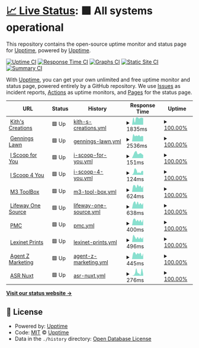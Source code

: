 # [📈 Live Status](https://upptime.github.io/upptime): <!--live status--> **🟩 All systems operational**

This repository contains the open-source uptime monitor and status page for [Upptime](https://upptime.js.org), powered by [Upptime](https://github.com/upptime/upptime).

[![Uptime CI](https://github.com/glashtin/upptime/workflows/Uptime%20CI/badge.svg)](https://github.com/glashtin/upptime/actions?query=workflow%3A%22Uptime+CI%22)
[![Response Time CI](https://github.com/glashtin/upptime/workflows/Response%20Time%20CI/badge.svg)](https://github.com/glashtin/upptime/actions?query=workflow%3A%22Response+Time+CI%22)
[![Graphs CI](https://github.com/glashtin/upptime/workflows/Graphs%20CI/badge.svg)](https://github.com/glashtin/upptime/actions?query=workflow%3A%22Graphs+CI%22)
[![Static Site CI](https://github.com/glashtin/upptime/workflows/Static%20Site%20CI/badge.svg)](https://github.com/glashtin/upptime/actions?query=workflow%3A%22Static+Site+CI%22)
[![Summary CI](https://github.com/glashtin/upptime/workflows/Summary%20CI/badge.svg)](https://github.com/glashtin/upptime/actions?query=workflow%3A%22Summary+CI%22)

With [Upptime](https://upptime.js.org), you can get your own unlimited and free uptime monitor and status page, powered entirely by a GitHub repository. We use [Issues](https://github.com/upptime/upptime/issues) as incident reports, [Actions](https://github.com/glashtin/upptime/actions) as uptime monitors, and [Pages](https://upptime.github.io/upptime) for the status page.

<!--start: status pages-->
<!-- This summary is generated by Upptime (https://github.com/upptime/upptime) -->
<!-- Do not edit this manually, your changes will be overwritten -->
<!-- prettier-ignore -->
| URL | Status | History | Response Time | Uptime |
| --- | ------ | ------- | ------------- | ------ |
| <img alt="" src="https://icons.duckduckgo.com/ip3/kithcreations.com.ico" height="13"> [Kith's Creations](https://kithcreations.com) | 🟩 Up | [kith-s-creations.yml](https://github.com/glashtin/uptime/commits/HEAD/history/kith-s-creations.yml) | <details><summary><img alt="Response time graph" src="./graphs/kith-s-creations/response-time-week.png" height="20"> 1835ms</summary><br><a href="https://glashtin.github.io/uptime/history/kith-s-creations"><img alt="Response time 1527" src="https://img.shields.io/endpoint?url=https%3A%2F%2Fraw.githubusercontent.com%2Fglashtin%2Fuptime%2FHEAD%2Fapi%2Fkith-s-creations%2Fresponse-time.json"></a><br><a href="https://glashtin.github.io/uptime/history/kith-s-creations"><img alt="24-hour response time 1906" src="https://img.shields.io/endpoint?url=https%3A%2F%2Fraw.githubusercontent.com%2Fglashtin%2Fuptime%2FHEAD%2Fapi%2Fkith-s-creations%2Fresponse-time-day.json"></a><br><a href="https://glashtin.github.io/uptime/history/kith-s-creations"><img alt="7-day response time 1835" src="https://img.shields.io/endpoint?url=https%3A%2F%2Fraw.githubusercontent.com%2Fglashtin%2Fuptime%2FHEAD%2Fapi%2Fkith-s-creations%2Fresponse-time-week.json"></a><br><a href="https://glashtin.github.io/uptime/history/kith-s-creations"><img alt="30-day response time 1623" src="https://img.shields.io/endpoint?url=https%3A%2F%2Fraw.githubusercontent.com%2Fglashtin%2Fuptime%2FHEAD%2Fapi%2Fkith-s-creations%2Fresponse-time-month.json"></a><br><a href="https://glashtin.github.io/uptime/history/kith-s-creations"><img alt="1-year response time 1527" src="https://img.shields.io/endpoint?url=https%3A%2F%2Fraw.githubusercontent.com%2Fglashtin%2Fuptime%2FHEAD%2Fapi%2Fkith-s-creations%2Fresponse-time-year.json"></a></details> | <details><summary><a href="https://glashtin.github.io/uptime/history/kith-s-creations">100.00%</a></summary><a href="https://glashtin.github.io/uptime/history/kith-s-creations"><img alt="All-time uptime 100.00%" src="https://img.shields.io/endpoint?url=https%3A%2F%2Fraw.githubusercontent.com%2Fglashtin%2Fuptime%2FHEAD%2Fapi%2Fkith-s-creations%2Fuptime.json"></a><br><a href="https://glashtin.github.io/uptime/history/kith-s-creations"><img alt="24-hour uptime 100.00%" src="https://img.shields.io/endpoint?url=https%3A%2F%2Fraw.githubusercontent.com%2Fglashtin%2Fuptime%2FHEAD%2Fapi%2Fkith-s-creations%2Fuptime-day.json"></a><br><a href="https://glashtin.github.io/uptime/history/kith-s-creations"><img alt="7-day uptime 100.00%" src="https://img.shields.io/endpoint?url=https%3A%2F%2Fraw.githubusercontent.com%2Fglashtin%2Fuptime%2FHEAD%2Fapi%2Fkith-s-creations%2Fuptime-week.json"></a><br><a href="https://glashtin.github.io/uptime/history/kith-s-creations"><img alt="30-day uptime 100.00%" src="https://img.shields.io/endpoint?url=https%3A%2F%2Fraw.githubusercontent.com%2Fglashtin%2Fuptime%2FHEAD%2Fapi%2Fkith-s-creations%2Fuptime-month.json"></a><br><a href="https://glashtin.github.io/uptime/history/kith-s-creations"><img alt="1-year uptime 100.00%" src="https://img.shields.io/endpoint?url=https%3A%2F%2Fraw.githubusercontent.com%2Fglashtin%2Fuptime%2FHEAD%2Fapi%2Fkith-s-creations%2Fuptime-year.json"></a></details>
| <img alt="" src="https://icons.duckduckgo.com/ip3/www.genningslawn.com.ico" height="13"> [Gennings Lawn](https://www.genningslawn.com) | 🟩 Up | [gennings-lawn.yml](https://github.com/glashtin/uptime/commits/HEAD/history/gennings-lawn.yml) | <details><summary><img alt="Response time graph" src="./graphs/gennings-lawn/response-time-week.png" height="20"> 2536ms</summary><br><a href="https://glashtin.github.io/uptime/history/gennings-lawn"><img alt="Response time 2100" src="https://img.shields.io/endpoint?url=https%3A%2F%2Fraw.githubusercontent.com%2Fglashtin%2Fuptime%2FHEAD%2Fapi%2Fgennings-lawn%2Fresponse-time.json"></a><br><a href="https://glashtin.github.io/uptime/history/gennings-lawn"><img alt="24-hour response time 2505" src="https://img.shields.io/endpoint?url=https%3A%2F%2Fraw.githubusercontent.com%2Fglashtin%2Fuptime%2FHEAD%2Fapi%2Fgennings-lawn%2Fresponse-time-day.json"></a><br><a href="https://glashtin.github.io/uptime/history/gennings-lawn"><img alt="7-day response time 2536" src="https://img.shields.io/endpoint?url=https%3A%2F%2Fraw.githubusercontent.com%2Fglashtin%2Fuptime%2FHEAD%2Fapi%2Fgennings-lawn%2Fresponse-time-week.json"></a><br><a href="https://glashtin.github.io/uptime/history/gennings-lawn"><img alt="30-day response time 2099" src="https://img.shields.io/endpoint?url=https%3A%2F%2Fraw.githubusercontent.com%2Fglashtin%2Fuptime%2FHEAD%2Fapi%2Fgennings-lawn%2Fresponse-time-month.json"></a><br><a href="https://glashtin.github.io/uptime/history/gennings-lawn"><img alt="1-year response time 2100" src="https://img.shields.io/endpoint?url=https%3A%2F%2Fraw.githubusercontent.com%2Fglashtin%2Fuptime%2FHEAD%2Fapi%2Fgennings-lawn%2Fresponse-time-year.json"></a></details> | <details><summary><a href="https://glashtin.github.io/uptime/history/gennings-lawn">100.00%</a></summary><a href="https://glashtin.github.io/uptime/history/gennings-lawn"><img alt="All-time uptime 100.00%" src="https://img.shields.io/endpoint?url=https%3A%2F%2Fraw.githubusercontent.com%2Fglashtin%2Fuptime%2FHEAD%2Fapi%2Fgennings-lawn%2Fuptime.json"></a><br><a href="https://glashtin.github.io/uptime/history/gennings-lawn"><img alt="24-hour uptime 100.00%" src="https://img.shields.io/endpoint?url=https%3A%2F%2Fraw.githubusercontent.com%2Fglashtin%2Fuptime%2FHEAD%2Fapi%2Fgennings-lawn%2Fuptime-day.json"></a><br><a href="https://glashtin.github.io/uptime/history/gennings-lawn"><img alt="7-day uptime 100.00%" src="https://img.shields.io/endpoint?url=https%3A%2F%2Fraw.githubusercontent.com%2Fglashtin%2Fuptime%2FHEAD%2Fapi%2Fgennings-lawn%2Fuptime-week.json"></a><br><a href="https://glashtin.github.io/uptime/history/gennings-lawn"><img alt="30-day uptime 100.00%" src="https://img.shields.io/endpoint?url=https%3A%2F%2Fraw.githubusercontent.com%2Fglashtin%2Fuptime%2FHEAD%2Fapi%2Fgennings-lawn%2Fuptime-month.json"></a><br><a href="https://glashtin.github.io/uptime/history/gennings-lawn"><img alt="1-year uptime 100.00%" src="https://img.shields.io/endpoint?url=https%3A%2F%2Fraw.githubusercontent.com%2Fglashtin%2Fuptime%2FHEAD%2Fapi%2Fgennings-lawn%2Fuptime-year.json"></a></details>
| <img alt="" src="https://icons.duckduckgo.com/ip3/iscoopforyou.com.ico" height="13"> [I Scoop for You](https://iscoopforyou.com) | 🟩 Up | [i-scoop-for-you.yml](https://github.com/glashtin/uptime/commits/HEAD/history/i-scoop-for-you.yml) | <details><summary><img alt="Response time graph" src="./graphs/i-scoop-for-you/response-time-week.png" height="20"> 151ms</summary><br><a href="https://glashtin.github.io/uptime/history/i-scoop-for-you"><img alt="Response time 158" src="https://img.shields.io/endpoint?url=https%3A%2F%2Fraw.githubusercontent.com%2Fglashtin%2Fuptime%2FHEAD%2Fapi%2Fi-scoop-for-you%2Fresponse-time.json"></a><br><a href="https://glashtin.github.io/uptime/history/i-scoop-for-you"><img alt="24-hour response time 154" src="https://img.shields.io/endpoint?url=https%3A%2F%2Fraw.githubusercontent.com%2Fglashtin%2Fuptime%2FHEAD%2Fapi%2Fi-scoop-for-you%2Fresponse-time-day.json"></a><br><a href="https://glashtin.github.io/uptime/history/i-scoop-for-you"><img alt="7-day response time 151" src="https://img.shields.io/endpoint?url=https%3A%2F%2Fraw.githubusercontent.com%2Fglashtin%2Fuptime%2FHEAD%2Fapi%2Fi-scoop-for-you%2Fresponse-time-week.json"></a><br><a href="https://glashtin.github.io/uptime/history/i-scoop-for-you"><img alt="30-day response time 133" src="https://img.shields.io/endpoint?url=https%3A%2F%2Fraw.githubusercontent.com%2Fglashtin%2Fuptime%2FHEAD%2Fapi%2Fi-scoop-for-you%2Fresponse-time-month.json"></a><br><a href="https://glashtin.github.io/uptime/history/i-scoop-for-you"><img alt="1-year response time 158" src="https://img.shields.io/endpoint?url=https%3A%2F%2Fraw.githubusercontent.com%2Fglashtin%2Fuptime%2FHEAD%2Fapi%2Fi-scoop-for-you%2Fresponse-time-year.json"></a></details> | <details><summary><a href="https://glashtin.github.io/uptime/history/i-scoop-for-you">100.00%</a></summary><a href="https://glashtin.github.io/uptime/history/i-scoop-for-you"><img alt="All-time uptime 100.00%" src="https://img.shields.io/endpoint?url=https%3A%2F%2Fraw.githubusercontent.com%2Fglashtin%2Fuptime%2FHEAD%2Fapi%2Fi-scoop-for-you%2Fuptime.json"></a><br><a href="https://glashtin.github.io/uptime/history/i-scoop-for-you"><img alt="24-hour uptime 100.00%" src="https://img.shields.io/endpoint?url=https%3A%2F%2Fraw.githubusercontent.com%2Fglashtin%2Fuptime%2FHEAD%2Fapi%2Fi-scoop-for-you%2Fuptime-day.json"></a><br><a href="https://glashtin.github.io/uptime/history/i-scoop-for-you"><img alt="7-day uptime 100.00%" src="https://img.shields.io/endpoint?url=https%3A%2F%2Fraw.githubusercontent.com%2Fglashtin%2Fuptime%2FHEAD%2Fapi%2Fi-scoop-for-you%2Fuptime-week.json"></a><br><a href="https://glashtin.github.io/uptime/history/i-scoop-for-you"><img alt="30-day uptime 100.00%" src="https://img.shields.io/endpoint?url=https%3A%2F%2Fraw.githubusercontent.com%2Fglashtin%2Fuptime%2FHEAD%2Fapi%2Fi-scoop-for-you%2Fuptime-month.json"></a><br><a href="https://glashtin.github.io/uptime/history/i-scoop-for-you"><img alt="1-year uptime 100.00%" src="https://img.shields.io/endpoint?url=https%3A%2F%2Fraw.githubusercontent.com%2Fglashtin%2Fuptime%2FHEAD%2Fapi%2Fi-scoop-for-you%2Fuptime-year.json"></a></details>
| <img alt="" src="https://icons.duckduckgo.com/ip3/iscoop4you.com.ico" height="13"> [I Scoop 4 You](https://iscoop4you.com) | 🟩 Up | [i-scoop-4-you.yml](https://github.com/glashtin/uptime/commits/HEAD/history/i-scoop-4-you.yml) | <details><summary><img alt="Response time graph" src="./graphs/i-scoop-4-you/response-time-week.png" height="20"> 124ms</summary><br><a href="https://glashtin.github.io/uptime/history/i-scoop-4-you"><img alt="Response time 148" src="https://img.shields.io/endpoint?url=https%3A%2F%2Fraw.githubusercontent.com%2Fglashtin%2Fuptime%2FHEAD%2Fapi%2Fi-scoop-4-you%2Fresponse-time.json"></a><br><a href="https://glashtin.github.io/uptime/history/i-scoop-4-you"><img alt="24-hour response time 134" src="https://img.shields.io/endpoint?url=https%3A%2F%2Fraw.githubusercontent.com%2Fglashtin%2Fuptime%2FHEAD%2Fapi%2Fi-scoop-4-you%2Fresponse-time-day.json"></a><br><a href="https://glashtin.github.io/uptime/history/i-scoop-4-you"><img alt="7-day response time 124" src="https://img.shields.io/endpoint?url=https%3A%2F%2Fraw.githubusercontent.com%2Fglashtin%2Fuptime%2FHEAD%2Fapi%2Fi-scoop-4-you%2Fresponse-time-week.json"></a><br><a href="https://glashtin.github.io/uptime/history/i-scoop-4-you"><img alt="30-day response time 128" src="https://img.shields.io/endpoint?url=https%3A%2F%2Fraw.githubusercontent.com%2Fglashtin%2Fuptime%2FHEAD%2Fapi%2Fi-scoop-4-you%2Fresponse-time-month.json"></a><br><a href="https://glashtin.github.io/uptime/history/i-scoop-4-you"><img alt="1-year response time 148" src="https://img.shields.io/endpoint?url=https%3A%2F%2Fraw.githubusercontent.com%2Fglashtin%2Fuptime%2FHEAD%2Fapi%2Fi-scoop-4-you%2Fresponse-time-year.json"></a></details> | <details><summary><a href="https://glashtin.github.io/uptime/history/i-scoop-4-you">100.00%</a></summary><a href="https://glashtin.github.io/uptime/history/i-scoop-4-you"><img alt="All-time uptime 100.00%" src="https://img.shields.io/endpoint?url=https%3A%2F%2Fraw.githubusercontent.com%2Fglashtin%2Fuptime%2FHEAD%2Fapi%2Fi-scoop-4-you%2Fuptime.json"></a><br><a href="https://glashtin.github.io/uptime/history/i-scoop-4-you"><img alt="24-hour uptime 100.00%" src="https://img.shields.io/endpoint?url=https%3A%2F%2Fraw.githubusercontent.com%2Fglashtin%2Fuptime%2FHEAD%2Fapi%2Fi-scoop-4-you%2Fuptime-day.json"></a><br><a href="https://glashtin.github.io/uptime/history/i-scoop-4-you"><img alt="7-day uptime 100.00%" src="https://img.shields.io/endpoint?url=https%3A%2F%2Fraw.githubusercontent.com%2Fglashtin%2Fuptime%2FHEAD%2Fapi%2Fi-scoop-4-you%2Fuptime-week.json"></a><br><a href="https://glashtin.github.io/uptime/history/i-scoop-4-you"><img alt="30-day uptime 100.00%" src="https://img.shields.io/endpoint?url=https%3A%2F%2Fraw.githubusercontent.com%2Fglashtin%2Fuptime%2FHEAD%2Fapi%2Fi-scoop-4-you%2Fuptime-month.json"></a><br><a href="https://glashtin.github.io/uptime/history/i-scoop-4-you"><img alt="1-year uptime 100.00%" src="https://img.shields.io/endpoint?url=https%3A%2F%2Fraw.githubusercontent.com%2Fglashtin%2Fuptime%2FHEAD%2Fapi%2Fi-scoop-4-you%2Fuptime-year.json"></a></details>
| <img alt="" src="https://icons.duckduckgo.com/ip3/m3toolbox.com.ico" height="13"> [M3 ToolBox](https://m3toolbox.com) | 🟩 Up | [m3-tool-box.yml](https://github.com/glashtin/uptime/commits/HEAD/history/m3-tool-box.yml) | <details><summary><img alt="Response time graph" src="./graphs/m3-tool-box/response-time-week.png" height="20"> 624ms</summary><br><a href="https://glashtin.github.io/uptime/history/m3-tool-box"><img alt="Response time 1811" src="https://img.shields.io/endpoint?url=https%3A%2F%2Fraw.githubusercontent.com%2Fglashtin%2Fuptime%2FHEAD%2Fapi%2Fm3-tool-box%2Fresponse-time.json"></a><br><a href="https://glashtin.github.io/uptime/history/m3-tool-box"><img alt="24-hour response time 455" src="https://img.shields.io/endpoint?url=https%3A%2F%2Fraw.githubusercontent.com%2Fglashtin%2Fuptime%2FHEAD%2Fapi%2Fm3-tool-box%2Fresponse-time-day.json"></a><br><a href="https://glashtin.github.io/uptime/history/m3-tool-box"><img alt="7-day response time 624" src="https://img.shields.io/endpoint?url=https%3A%2F%2Fraw.githubusercontent.com%2Fglashtin%2Fuptime%2FHEAD%2Fapi%2Fm3-tool-box%2Fresponse-time-week.json"></a><br><a href="https://glashtin.github.io/uptime/history/m3-tool-box"><img alt="30-day response time 712" src="https://img.shields.io/endpoint?url=https%3A%2F%2Fraw.githubusercontent.com%2Fglashtin%2Fuptime%2FHEAD%2Fapi%2Fm3-tool-box%2Fresponse-time-month.json"></a><br><a href="https://glashtin.github.io/uptime/history/m3-tool-box"><img alt="1-year response time 1811" src="https://img.shields.io/endpoint?url=https%3A%2F%2Fraw.githubusercontent.com%2Fglashtin%2Fuptime%2FHEAD%2Fapi%2Fm3-tool-box%2Fresponse-time-year.json"></a></details> | <details><summary><a href="https://glashtin.github.io/uptime/history/m3-tool-box">100.00%</a></summary><a href="https://glashtin.github.io/uptime/history/m3-tool-box"><img alt="All-time uptime 99.93%" src="https://img.shields.io/endpoint?url=https%3A%2F%2Fraw.githubusercontent.com%2Fglashtin%2Fuptime%2FHEAD%2Fapi%2Fm3-tool-box%2Fuptime.json"></a><br><a href="https://glashtin.github.io/uptime/history/m3-tool-box"><img alt="24-hour uptime 100.00%" src="https://img.shields.io/endpoint?url=https%3A%2F%2Fraw.githubusercontent.com%2Fglashtin%2Fuptime%2FHEAD%2Fapi%2Fm3-tool-box%2Fuptime-day.json"></a><br><a href="https://glashtin.github.io/uptime/history/m3-tool-box"><img alt="7-day uptime 100.00%" src="https://img.shields.io/endpoint?url=https%3A%2F%2Fraw.githubusercontent.com%2Fglashtin%2Fuptime%2FHEAD%2Fapi%2Fm3-tool-box%2Fuptime-week.json"></a><br><a href="https://glashtin.github.io/uptime/history/m3-tool-box"><img alt="30-day uptime 100.00%" src="https://img.shields.io/endpoint?url=https%3A%2F%2Fraw.githubusercontent.com%2Fglashtin%2Fuptime%2FHEAD%2Fapi%2Fm3-tool-box%2Fuptime-month.json"></a><br><a href="https://glashtin.github.io/uptime/history/m3-tool-box"><img alt="1-year uptime 99.93%" src="https://img.shields.io/endpoint?url=https%3A%2F%2Fraw.githubusercontent.com%2Fglashtin%2Fuptime%2FHEAD%2Fapi%2Fm3-tool-box%2Fuptime-year.json"></a></details>
| <img alt="" src="https://icons.duckduckgo.com/ip3/prospectservice.lifewaystores.com.ico" height="13"> [Lifeway One Source](https://prospectservice.lifewaystores.com) | 🟩 Up | [lifeway-one-source.yml](https://github.com/glashtin/uptime/commits/HEAD/history/lifeway-one-source.yml) | <details><summary><img alt="Response time graph" src="./graphs/lifeway-one-source/response-time-week.png" height="20"> 638ms</summary><br><a href="https://glashtin.github.io/uptime/history/lifeway-one-source"><img alt="Response time 1801" src="https://img.shields.io/endpoint?url=https%3A%2F%2Fraw.githubusercontent.com%2Fglashtin%2Fuptime%2FHEAD%2Fapi%2Flifeway-one-source%2Fresponse-time.json"></a><br><a href="https://glashtin.github.io/uptime/history/lifeway-one-source"><img alt="24-hour response time 525" src="https://img.shields.io/endpoint?url=https%3A%2F%2Fraw.githubusercontent.com%2Fglashtin%2Fuptime%2FHEAD%2Fapi%2Flifeway-one-source%2Fresponse-time-day.json"></a><br><a href="https://glashtin.github.io/uptime/history/lifeway-one-source"><img alt="7-day response time 638" src="https://img.shields.io/endpoint?url=https%3A%2F%2Fraw.githubusercontent.com%2Fglashtin%2Fuptime%2FHEAD%2Fapi%2Flifeway-one-source%2Fresponse-time-week.json"></a><br><a href="https://glashtin.github.io/uptime/history/lifeway-one-source"><img alt="30-day response time 745" src="https://img.shields.io/endpoint?url=https%3A%2F%2Fraw.githubusercontent.com%2Fglashtin%2Fuptime%2FHEAD%2Fapi%2Flifeway-one-source%2Fresponse-time-month.json"></a><br><a href="https://glashtin.github.io/uptime/history/lifeway-one-source"><img alt="1-year response time 1801" src="https://img.shields.io/endpoint?url=https%3A%2F%2Fraw.githubusercontent.com%2Fglashtin%2Fuptime%2FHEAD%2Fapi%2Flifeway-one-source%2Fresponse-time-year.json"></a></details> | <details><summary><a href="https://glashtin.github.io/uptime/history/lifeway-one-source">100.00%</a></summary><a href="https://glashtin.github.io/uptime/history/lifeway-one-source"><img alt="All-time uptime 99.93%" src="https://img.shields.io/endpoint?url=https%3A%2F%2Fraw.githubusercontent.com%2Fglashtin%2Fuptime%2FHEAD%2Fapi%2Flifeway-one-source%2Fuptime.json"></a><br><a href="https://glashtin.github.io/uptime/history/lifeway-one-source"><img alt="24-hour uptime 100.00%" src="https://img.shields.io/endpoint?url=https%3A%2F%2Fraw.githubusercontent.com%2Fglashtin%2Fuptime%2FHEAD%2Fapi%2Flifeway-one-source%2Fuptime-day.json"></a><br><a href="https://glashtin.github.io/uptime/history/lifeway-one-source"><img alt="7-day uptime 100.00%" src="https://img.shields.io/endpoint?url=https%3A%2F%2Fraw.githubusercontent.com%2Fglashtin%2Fuptime%2FHEAD%2Fapi%2Flifeway-one-source%2Fuptime-week.json"></a><br><a href="https://glashtin.github.io/uptime/history/lifeway-one-source"><img alt="30-day uptime 100.00%" src="https://img.shields.io/endpoint?url=https%3A%2F%2Fraw.githubusercontent.com%2Fglashtin%2Fuptime%2FHEAD%2Fapi%2Flifeway-one-source%2Fuptime-month.json"></a><br><a href="https://glashtin.github.io/uptime/history/lifeway-one-source"><img alt="1-year uptime 99.93%" src="https://img.shields.io/endpoint?url=https%3A%2F%2Fraw.githubusercontent.com%2Fglashtin%2Fuptime%2FHEAD%2Fapi%2Flifeway-one-source%2Fuptime-year.json"></a></details>
| <img alt="" src="https://icons.duckduckgo.com/ip3/order.tpmco.com.ico" height="13"> [PMC](https://order.tpmco.com) | 🟩 Up | [pmc.yml](https://github.com/glashtin/uptime/commits/HEAD/history/pmc.yml) | <details><summary><img alt="Response time graph" src="./graphs/pmc/response-time-week.png" height="20"> 400ms</summary><br><a href="https://glashtin.github.io/uptime/history/pmc"><img alt="Response time 498" src="https://img.shields.io/endpoint?url=https%3A%2F%2Fraw.githubusercontent.com%2Fglashtin%2Fuptime%2FHEAD%2Fapi%2Fpmc%2Fresponse-time.json"></a><br><a href="https://glashtin.github.io/uptime/history/pmc"><img alt="24-hour response time 258" src="https://img.shields.io/endpoint?url=https%3A%2F%2Fraw.githubusercontent.com%2Fglashtin%2Fuptime%2FHEAD%2Fapi%2Fpmc%2Fresponse-time-day.json"></a><br><a href="https://glashtin.github.io/uptime/history/pmc"><img alt="7-day response time 400" src="https://img.shields.io/endpoint?url=https%3A%2F%2Fraw.githubusercontent.com%2Fglashtin%2Fuptime%2FHEAD%2Fapi%2Fpmc%2Fresponse-time-week.json"></a><br><a href="https://glashtin.github.io/uptime/history/pmc"><img alt="30-day response time 483" src="https://img.shields.io/endpoint?url=https%3A%2F%2Fraw.githubusercontent.com%2Fglashtin%2Fuptime%2FHEAD%2Fapi%2Fpmc%2Fresponse-time-month.json"></a><br><a href="https://glashtin.github.io/uptime/history/pmc"><img alt="1-year response time 498" src="https://img.shields.io/endpoint?url=https%3A%2F%2Fraw.githubusercontent.com%2Fglashtin%2Fuptime%2FHEAD%2Fapi%2Fpmc%2Fresponse-time-year.json"></a></details> | <details><summary><a href="https://glashtin.github.io/uptime/history/pmc">100.00%</a></summary><a href="https://glashtin.github.io/uptime/history/pmc"><img alt="All-time uptime 99.93%" src="https://img.shields.io/endpoint?url=https%3A%2F%2Fraw.githubusercontent.com%2Fglashtin%2Fuptime%2FHEAD%2Fapi%2Fpmc%2Fuptime.json"></a><br><a href="https://glashtin.github.io/uptime/history/pmc"><img alt="24-hour uptime 100.00%" src="https://img.shields.io/endpoint?url=https%3A%2F%2Fraw.githubusercontent.com%2Fglashtin%2Fuptime%2FHEAD%2Fapi%2Fpmc%2Fuptime-day.json"></a><br><a href="https://glashtin.github.io/uptime/history/pmc"><img alt="7-day uptime 100.00%" src="https://img.shields.io/endpoint?url=https%3A%2F%2Fraw.githubusercontent.com%2Fglashtin%2Fuptime%2FHEAD%2Fapi%2Fpmc%2Fuptime-week.json"></a><br><a href="https://glashtin.github.io/uptime/history/pmc"><img alt="30-day uptime 100.00%" src="https://img.shields.io/endpoint?url=https%3A%2F%2Fraw.githubusercontent.com%2Fglashtin%2Fuptime%2FHEAD%2Fapi%2Fpmc%2Fuptime-month.json"></a><br><a href="https://glashtin.github.io/uptime/history/pmc"><img alt="1-year uptime 99.93%" src="https://img.shields.io/endpoint?url=https%3A%2F%2Fraw.githubusercontent.com%2Fglashtin%2Fuptime%2FHEAD%2Fapi%2Fpmc%2Fuptime-year.json"></a></details>
| <img alt="" src="https://icons.duckduckgo.com/ip3/lexinetprints.com.ico" height="13"> [Lexinet Prints](https://lexinetprints.com) | 🟩 Up | [lexinet-prints.yml](https://github.com/glashtin/uptime/commits/HEAD/history/lexinet-prints.yml) | <details><summary><img alt="Response time graph" src="./graphs/lexinet-prints/response-time-week.png" height="20"> 496ms</summary><br><a href="https://glashtin.github.io/uptime/history/lexinet-prints"><img alt="Response time 904" src="https://img.shields.io/endpoint?url=https%3A%2F%2Fraw.githubusercontent.com%2Fglashtin%2Fuptime%2FHEAD%2Fapi%2Flexinet-prints%2Fresponse-time.json"></a><br><a href="https://glashtin.github.io/uptime/history/lexinet-prints"><img alt="24-hour response time 354" src="https://img.shields.io/endpoint?url=https%3A%2F%2Fraw.githubusercontent.com%2Fglashtin%2Fuptime%2FHEAD%2Fapi%2Flexinet-prints%2Fresponse-time-day.json"></a><br><a href="https://glashtin.github.io/uptime/history/lexinet-prints"><img alt="7-day response time 496" src="https://img.shields.io/endpoint?url=https%3A%2F%2Fraw.githubusercontent.com%2Fglashtin%2Fuptime%2FHEAD%2Fapi%2Flexinet-prints%2Fresponse-time-week.json"></a><br><a href="https://glashtin.github.io/uptime/history/lexinet-prints"><img alt="30-day response time 600" src="https://img.shields.io/endpoint?url=https%3A%2F%2Fraw.githubusercontent.com%2Fglashtin%2Fuptime%2FHEAD%2Fapi%2Flexinet-prints%2Fresponse-time-month.json"></a><br><a href="https://glashtin.github.io/uptime/history/lexinet-prints"><img alt="1-year response time 904" src="https://img.shields.io/endpoint?url=https%3A%2F%2Fraw.githubusercontent.com%2Fglashtin%2Fuptime%2FHEAD%2Fapi%2Flexinet-prints%2Fresponse-time-year.json"></a></details> | <details><summary><a href="https://glashtin.github.io/uptime/history/lexinet-prints">100.00%</a></summary><a href="https://glashtin.github.io/uptime/history/lexinet-prints"><img alt="All-time uptime 99.93%" src="https://img.shields.io/endpoint?url=https%3A%2F%2Fraw.githubusercontent.com%2Fglashtin%2Fuptime%2FHEAD%2Fapi%2Flexinet-prints%2Fuptime.json"></a><br><a href="https://glashtin.github.io/uptime/history/lexinet-prints"><img alt="24-hour uptime 100.00%" src="https://img.shields.io/endpoint?url=https%3A%2F%2Fraw.githubusercontent.com%2Fglashtin%2Fuptime%2FHEAD%2Fapi%2Flexinet-prints%2Fuptime-day.json"></a><br><a href="https://glashtin.github.io/uptime/history/lexinet-prints"><img alt="7-day uptime 100.00%" src="https://img.shields.io/endpoint?url=https%3A%2F%2Fraw.githubusercontent.com%2Fglashtin%2Fuptime%2FHEAD%2Fapi%2Flexinet-prints%2Fuptime-week.json"></a><br><a href="https://glashtin.github.io/uptime/history/lexinet-prints"><img alt="30-day uptime 100.00%" src="https://img.shields.io/endpoint?url=https%3A%2F%2Fraw.githubusercontent.com%2Fglashtin%2Fuptime%2FHEAD%2Fapi%2Flexinet-prints%2Fuptime-month.json"></a><br><a href="https://glashtin.github.io/uptime/history/lexinet-prints"><img alt="1-year uptime 99.93%" src="https://img.shields.io/endpoint?url=https%3A%2F%2Fraw.githubusercontent.com%2Fglashtin%2Fuptime%2FHEAD%2Fapi%2Flexinet-prints%2Fuptime-year.json"></a></details>
| <img alt="" src="https://icons.duckduckgo.com/ip3/www.agentzmarketing.com.ico" height="13"> [Agent Z Marketing](https://www.agentzmarketing.com) | 🟩 Up | [agent-z-marketing.yml](https://github.com/glashtin/uptime/commits/HEAD/history/agent-z-marketing.yml) | <details><summary><img alt="Response time graph" src="./graphs/agent-z-marketing/response-time-week.png" height="20"> 445ms</summary><br><a href="https://glashtin.github.io/uptime/history/agent-z-marketing"><img alt="Response time 746" src="https://img.shields.io/endpoint?url=https%3A%2F%2Fraw.githubusercontent.com%2Fglashtin%2Fuptime%2FHEAD%2Fapi%2Fagent-z-marketing%2Fresponse-time.json"></a><br><a href="https://glashtin.github.io/uptime/history/agent-z-marketing"><img alt="24-hour response time 317" src="https://img.shields.io/endpoint?url=https%3A%2F%2Fraw.githubusercontent.com%2Fglashtin%2Fuptime%2FHEAD%2Fapi%2Fagent-z-marketing%2Fresponse-time-day.json"></a><br><a href="https://glashtin.github.io/uptime/history/agent-z-marketing"><img alt="7-day response time 445" src="https://img.shields.io/endpoint?url=https%3A%2F%2Fraw.githubusercontent.com%2Fglashtin%2Fuptime%2FHEAD%2Fapi%2Fagent-z-marketing%2Fresponse-time-week.json"></a><br><a href="https://glashtin.github.io/uptime/history/agent-z-marketing"><img alt="30-day response time 495" src="https://img.shields.io/endpoint?url=https%3A%2F%2Fraw.githubusercontent.com%2Fglashtin%2Fuptime%2FHEAD%2Fapi%2Fagent-z-marketing%2Fresponse-time-month.json"></a><br><a href="https://glashtin.github.io/uptime/history/agent-z-marketing"><img alt="1-year response time 746" src="https://img.shields.io/endpoint?url=https%3A%2F%2Fraw.githubusercontent.com%2Fglashtin%2Fuptime%2FHEAD%2Fapi%2Fagent-z-marketing%2Fresponse-time-year.json"></a></details> | <details><summary><a href="https://glashtin.github.io/uptime/history/agent-z-marketing">100.00%</a></summary><a href="https://glashtin.github.io/uptime/history/agent-z-marketing"><img alt="All-time uptime 99.89%" src="https://img.shields.io/endpoint?url=https%3A%2F%2Fraw.githubusercontent.com%2Fglashtin%2Fuptime%2FHEAD%2Fapi%2Fagent-z-marketing%2Fuptime.json"></a><br><a href="https://glashtin.github.io/uptime/history/agent-z-marketing"><img alt="24-hour uptime 100.00%" src="https://img.shields.io/endpoint?url=https%3A%2F%2Fraw.githubusercontent.com%2Fglashtin%2Fuptime%2FHEAD%2Fapi%2Fagent-z-marketing%2Fuptime-day.json"></a><br><a href="https://glashtin.github.io/uptime/history/agent-z-marketing"><img alt="7-day uptime 100.00%" src="https://img.shields.io/endpoint?url=https%3A%2F%2Fraw.githubusercontent.com%2Fglashtin%2Fuptime%2FHEAD%2Fapi%2Fagent-z-marketing%2Fuptime-week.json"></a><br><a href="https://glashtin.github.io/uptime/history/agent-z-marketing"><img alt="30-day uptime 100.00%" src="https://img.shields.io/endpoint?url=https%3A%2F%2Fraw.githubusercontent.com%2Fglashtin%2Fuptime%2FHEAD%2Fapi%2Fagent-z-marketing%2Fuptime-month.json"></a><br><a href="https://glashtin.github.io/uptime/history/agent-z-marketing"><img alt="1-year uptime 99.89%" src="https://img.shields.io/endpoint?url=https%3A%2F%2Fraw.githubusercontent.com%2Fglashtin%2Fuptime%2FHEAD%2Fapi%2Fagent-z-marketing%2Fuptime-year.json"></a></details>
| <img alt="" src="https://icons.duckduckgo.com/ip3/lexasr.netlify.app.ico" height="13"> [ASR Nuxt](https://lexasr.netlify.app) | 🟩 Up | [asr-nuxt.yml](https://github.com/glashtin/uptime/commits/HEAD/history/asr-nuxt.yml) | <details><summary><img alt="Response time graph" src="./graphs/asr-nuxt/response-time-week.png" height="20"> 276ms</summary><br><a href="https://glashtin.github.io/uptime/history/asr-nuxt"><img alt="Response time 316" src="https://img.shields.io/endpoint?url=https%3A%2F%2Fraw.githubusercontent.com%2Fglashtin%2Fuptime%2FHEAD%2Fapi%2Fasr-nuxt%2Fresponse-time.json"></a><br><a href="https://glashtin.github.io/uptime/history/asr-nuxt"><img alt="24-hour response time 198" src="https://img.shields.io/endpoint?url=https%3A%2F%2Fraw.githubusercontent.com%2Fglashtin%2Fuptime%2FHEAD%2Fapi%2Fasr-nuxt%2Fresponse-time-day.json"></a><br><a href="https://glashtin.github.io/uptime/history/asr-nuxt"><img alt="7-day response time 276" src="https://img.shields.io/endpoint?url=https%3A%2F%2Fraw.githubusercontent.com%2Fglashtin%2Fuptime%2FHEAD%2Fapi%2Fasr-nuxt%2Fresponse-time-week.json"></a><br><a href="https://glashtin.github.io/uptime/history/asr-nuxt"><img alt="30-day response time 161" src="https://img.shields.io/endpoint?url=https%3A%2F%2Fraw.githubusercontent.com%2Fglashtin%2Fuptime%2FHEAD%2Fapi%2Fasr-nuxt%2Fresponse-time-month.json"></a><br><a href="https://glashtin.github.io/uptime/history/asr-nuxt"><img alt="1-year response time 316" src="https://img.shields.io/endpoint?url=https%3A%2F%2Fraw.githubusercontent.com%2Fglashtin%2Fuptime%2FHEAD%2Fapi%2Fasr-nuxt%2Fresponse-time-year.json"></a></details> | <details><summary><a href="https://glashtin.github.io/uptime/history/asr-nuxt">100.00%</a></summary><a href="https://glashtin.github.io/uptime/history/asr-nuxt"><img alt="All-time uptime 100.00%" src="https://img.shields.io/endpoint?url=https%3A%2F%2Fraw.githubusercontent.com%2Fglashtin%2Fuptime%2FHEAD%2Fapi%2Fasr-nuxt%2Fuptime.json"></a><br><a href="https://glashtin.github.io/uptime/history/asr-nuxt"><img alt="24-hour uptime 100.00%" src="https://img.shields.io/endpoint?url=https%3A%2F%2Fraw.githubusercontent.com%2Fglashtin%2Fuptime%2FHEAD%2Fapi%2Fasr-nuxt%2Fuptime-day.json"></a><br><a href="https://glashtin.github.io/uptime/history/asr-nuxt"><img alt="7-day uptime 100.00%" src="https://img.shields.io/endpoint?url=https%3A%2F%2Fraw.githubusercontent.com%2Fglashtin%2Fuptime%2FHEAD%2Fapi%2Fasr-nuxt%2Fuptime-week.json"></a><br><a href="https://glashtin.github.io/uptime/history/asr-nuxt"><img alt="30-day uptime 100.00%" src="https://img.shields.io/endpoint?url=https%3A%2F%2Fraw.githubusercontent.com%2Fglashtin%2Fuptime%2FHEAD%2Fapi%2Fasr-nuxt%2Fuptime-month.json"></a><br><a href="https://glashtin.github.io/uptime/history/asr-nuxt"><img alt="1-year uptime 100.00%" src="https://img.shields.io/endpoint?url=https%3A%2F%2Fraw.githubusercontent.com%2Fglashtin%2Fuptime%2FHEAD%2Fapi%2Fasr-nuxt%2Fuptime-year.json"></a></details>

<!--end: status pages-->

[**Visit our status website →**](https://upptime.github.io/upptime)

## 📄 License

- Powered by: [Upptime](https://github.com/upptime/upptime)
- Code: [MIT](./LICENSE) © [Upptime](https://upptime.js.org)
- Data in the `./history` directory: [Open Database License](https://opendatacommons.org/licenses/odbl/1-0/)
